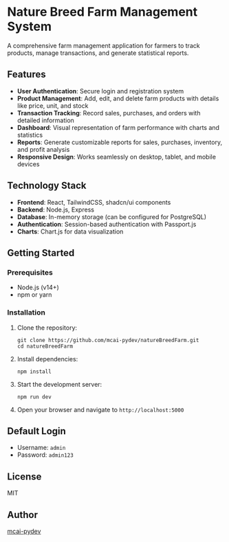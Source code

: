 # Nature Breed Farm Management System

A comprehensive farm management application for farmers to track products, manage transactions, and generate statistical reports.

## Features

- **User Authentication**: Secure login and registration system
- **Product Management**: Add, edit, and delete farm products with details like price, unit, and stock
- **Transaction Tracking**: Record sales, purchases, and orders with detailed information
- **Dashboard**: Visual representation of farm performance with charts and statistics
- **Reports**: Generate customizable reports for sales, purchases, inventory, and profit analysis
- **Responsive Design**: Works seamlessly on desktop, tablet, and mobile devices

## Technology Stack

- **Frontend**: React, TailwindCSS, shadcn/ui components
- **Backend**: Node.js, Express
- **Database**: In-memory storage (can be configured for PostgreSQL)
- **Authentication**: Session-based authentication with Passport.js
- **Charts**: Chart.js for data visualization

## Getting Started

### Prerequisites

- Node.js (v14+)
- npm or yarn

### Installation

1. Clone the repository:
   ```
   git clone https://github.com/mcai-pydev/natureBreedFarm.git
   cd natureBreedFarm
   ```

2. Install dependencies:
   ```
   npm install
   ```

3. Start the development server:
   ```
   npm run dev
   ```

4. Open your browser and navigate to `http://localhost:5000`

## Default Login

- Username: `admin`
- Password: `admin123`

## License

MIT

## Author

[mcai-pydev](https://github.com/mcai-pydev)